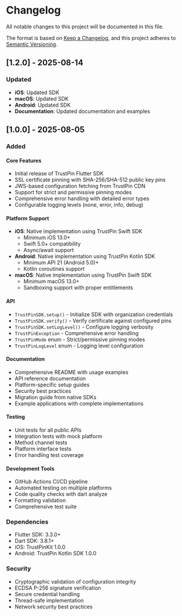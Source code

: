 # Changelog

All notable changes to this project will be documented in this file.

The format is based on [Keep a Changelog](https://keepachangelog.com/en/1.0.0/),
and this project adheres to [Semantic Versioning](https://semver.org/spec/v2.0.0.html).

## [1.2.0] - 2025-08-14

### Updated

- **iOS**: Updated SDK
- **macOS**: Updated SDK
- **Android**: Updated SDK
- **Documentation**: Updated documentation and examples


## [1.0.0] - 2025-08-05

### Added

#### Core Features
- Initial release of TrustPin Flutter SDK
- SSL certificate pinning with SHA-256/SHA-512 public key pins
- JWS-based configuration fetching from TrustPin CDN
- Support for strict and permissive pinning modes
- Comprehensive error handling with detailed error types
- Configurable logging levels (none, error, info, debug)

#### Platform Support
- **iOS**: Native implementation using TrustPin Swift SDK
  - Minimum iOS 13.0+
  - Swift 5.0+ compatibility
  - Async/await support
- **Android**: Native implementation using TrustPin Kotlin SDK
  - Minimum API 21 (Android 5.0)+
  - Kotlin coroutines support
- **macOS**: Native implementation using TrustPin Swift SDK
  - Minimum macOS 13.0+
  - Sandboxing support with proper entitlements

#### API
- `TrustPinSDK.setup()` - Initialize SDK with organization credentials
- `TrustPinSDK.verify()` - Verify certificate against configured pins
- `TrustPinSDK.setLogLevel()` - Configure logging verbosity
- `TrustPinException` - Comprehensive error handling
- `TrustPinMode` enum - Strict/permissive pinning modes
- `TrustPinLogLevel` enum - Logging level configuration

#### Documentation
- Comprehensive README with usage examples
- API reference documentation
- Platform-specific setup guides
- Security best practices
- Migration guide from native SDKs
- Example applications with complete implementations

#### Testing
- Unit tests for all public APIs
- Integration tests with mock platform
- Method channel tests
- Platform interface tests
- Error handling test coverage

#### Development Tools
- GitHub Actions CI/CD pipeline
- Automated testing on multiple platforms
- Code quality checks with dart analyze
- Formatting validation
- Comprehensive test suite

### Dependencies
- Flutter SDK: 3.3.0+
- Dart SDK: 3.8.1+
- iOS: TrustPinKit 1.0.0
- Android: TrustPin Kotlin SDK 1.0.0

### Security
- Cryptographic validation of configuration integrity
- ECDSA P-256 signature verification
- Secure credential handling
- Thread-safe implementation
- Network security best practices
